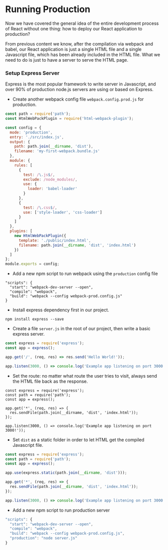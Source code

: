 # Running Production

Now we have covered the general idea of the entire development process of React without one thing: how to deploy our React application to production?

From previous content we know, after the compilation via webpack and babel, our React application is just a single HTML file and a single Javascript file, which has been already included in the HTML file. What we need to do is just to have a server to serve the HTML page.

### Setup Express Server

Express is the most popular framework to write server in Javascript, and over 90% of production node.js servers are using or based on Express.

- Create another webpack config file `webpack.config.prod.js` for production.

```js
const path = require('path');
const HtmlWebPackPlugin = require('html-webpack-plugin');

const config = {
  mode: 'production',
  entry: './src/index.js',
  output: {
    path: path.join(__dirname, 'dist'),
    filename: 'my-first-webpack.bundle.js'
  },
  module: {
    rules: [
      {
        test: /\.js$/,
        exclude: /node_modules/,
        use: {
          loader: 'babel-loader'
        }
      },
      {
        test: /\.css$/,
        use: ['style-loader', 'css-loader']
      }
    ]
  },
  plugins: [
    new HtmlWebPackPlugin({
      template: './public/index.html',
      filename: path.join(__dirname, 'dist', 'index.html')
    })
  ]
};
module.exports = config;
```

- Add a new npm script to run webpack using the `production` config file

```
"scripts": {
  "start": "webpack-dev-server --open",
  "compile": "webpack",
  "build": "webpack --config webpack-prod.config.js"
}
```

- Install express dependency first in our project.

```
npm install express --save
```

- Create a file `server.js` in the root of our project, then write a basic express server.

```js
const express = require('express');
const app = express();

app.get('/', (req, res) => res.send('Hello World!'));

app.listen(3000, () => console.log('Example app listening on port 3000!'));
```

- Set the route: no matter what route the user tries to visit, always send the HTML file back as the response.

```
const express = require('express');
const path = require('path');
const app = express();

app.get('*', (req, res) => {
  res.sendFile(path.join(__dirname, 'dist', 'index.html'));
});

app.listen(3000, () => console.log('Example app listening on port 3000!'));
```

- Set `dist` as a static folder in order to let HTML get the compiled Javascript file.

```js
const express = require('express');
const path = require('path');
const app = express();

app.use(express.static(path.join(__dirname, 'dist')));

app.get('*', (req, res) => {
  res.sendFile(path.join(__dirname, 'dist', 'index.html'));
});

app.listen(3000, () => console.log('Example app listening on port 3000!'));
```

- Add a new npm script to run production server

```js
"scripts": {
  "start": "webpack-dev-server --open",
  "compile": "webpack",
  "build": "webpack --config webpack-prod.config.js",
  "production": "node server.js"
}
```
